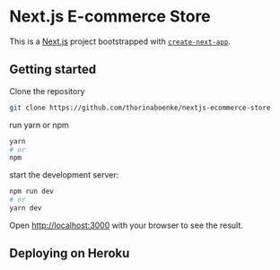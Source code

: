 # Next.js E-commerce Store
This is a [Next.js](https://nextjs.org/) project bootstrapped with [`create-next-app`](https://github.com/vercel/next.js/tree/canary/packages/create-next-app).


## Getting started

Clone the repository
```bash
git clone https://github.com/thorinaboenke/nextjs-ecommerce-store
```
run yarn or npm
```bash
yarn
# or
npm
```
start the development server:

```bash
npm run dev
# or
yarn dev
```

Open [http://localhost:3000](http://localhost:3000) with your browser to see the result.

## Deploying on Heroku









